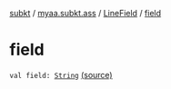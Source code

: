 [subkt](../../index.md) / [myaa.subkt.ass](../index.md) / [LineField](index.md) / [field](./field.md)

# field

`val field: `[`String`](https://kotlinlang.org/api/latest/jvm/stdlib/kotlin/-string/index.html) [(source)](https://github.com/Myaamori/SubKt/blob/0.1.4/src/main/kotlin/myaa/subkt/ass/parser.kt#L258)